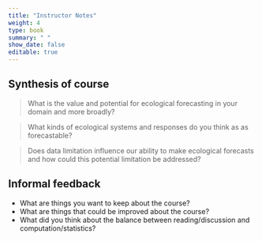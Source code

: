 ```yaml
---
title: "Instructor Notes"
weight: 4
type: book
summary: " "
show_date: false
editable: true
---
```


## Synthesis of course

> What is the value and potential for ecological forecasting in your domain and more broadly?

> What kinds of ecological systems and responses do you think as as forecastable?

> Does data limitation influence our ability to make ecological forecasts and how could this potential limitation be addressed?

## Informal feedback

* What are things you want to keep about the course?
* What are things that could be improved about the course?
* What did you think about the balance between reading/discussion and computation/statistics?